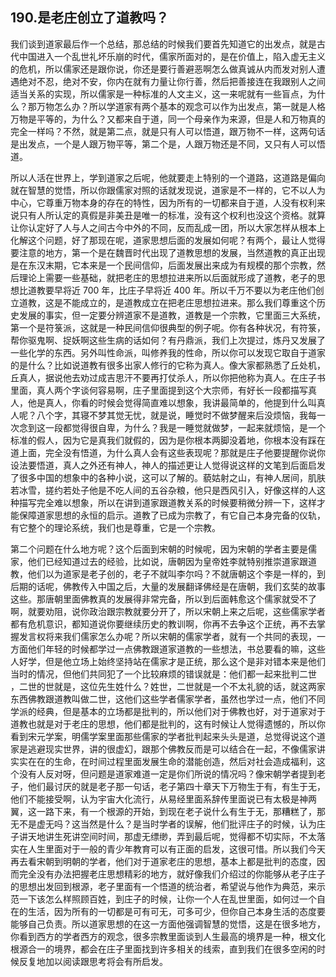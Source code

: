 ## 190.是老庄创立了道教吗？
我们谈到道家最后作一个总结，那总结的时候我们要首先知道它的出发点，就是古代中国进入一个乱世礼坏乐崩的时代，儒家所面对的，是在价值上，陷入虚无主义的危机，所以儒家还是跟你说，你还是要行善避恶啊怎么做真诚从内而发对别人遭遇绝对不忍，绝对不安，你内在就有力量让你行善，然后把善接连在我跟别人之间适当关系的实现，所以儒家是一种标准的人文主义，这一来呢就有一些盲点，为什么？那万物怎么办？所以学道家有两个基本的观念可以作为出发点，第一就是人格万物是平等的，为什么？又都来自于道，同一个母亲作为来源，但是人和万物真的完全一样吗？不然，就是第二点，就是只有人可以悟道，跟万物不一样，这两句话是出发点，一个是人跟万物平等，第二个是，人跟万物还是不同，又只有人可以悟道。


所以人活在世界上，学到道家之后呢，他就要走上特别的一个道路，这道路是偏向就在智慧的觉悟，所以你跟儒家对照的话就发现说，道家是不一样的，它不以人为中心，它尊重万物本身的存在的特性，因为所有的一切都来自于道，人没有权利来说只有人所认定的真假是非美丑是唯一的标准，没有这个权利也没这个资格。就算让你认定好了人与人之间古今中外的不同，反而乱成一团，所以大家怎样从根本上化解这个问题，好了那现在呢，道家思想后面的发展如何呢？有两个，最让人觉得要注意的地方，第一个是在魏晋时代出现了道教思想的发展，当然道教的真正出现是在东汉末期，它本来是一个民间信仰，后面发展出来成为有规模的那个宗教，然后理论上需要一些基础，就把老庄的思想拉进来所以后面就形成了道教，老子的思想比道教要早将近 700 年，比庄子早将近 400 年。所以千万不要以为老庄他们创立道教，这是不能成立的，是道教成立在把老庄思想拉进来。那么我们尊重这个历史发展的事实，但一定要分辨道家不是道教，道教是一个宗教，它里面三大系统，第一个是符箓派，这就是一种民间信仰很典型的例子呢。你有各种状况，有符箓，帮你驱鬼啊、捉妖啊这些生病的话如何？有丹鼎派，我们上次提过，炼丹又发展了一些化学的东西。另外叫性命派，叫修养我的性命，所以你可以发现它取自于道家的是什么？比如说道教有很多出家人修行的它称为真人。像大家都熟悉了丘处机，丘真人，据说他去劝过成吉思汗不要再打仗杀人，所以你把他称为真人。在庄子书里面，真人两个字谈何容易啊，庄子里面提到这个大宗师，有好长一段都描写真人，他是真人，你看的时候会觉得简直难以想象，我讲最简单的，他提到什么叫真人呢？八个字，其寝不梦其觉无忧，就是说，睡觉时不做梦醒来后没烦恼，我每一次念到这一段都觉得很自卑，为什么？我是一睡觉就做梦，一起来就烦恼，是一个标准的假人，因为它是真我们就假的，因为是你根本两脚没着地，你根本没有踩在道上面，完全没有悟道，为什么真人会有这些表现呢？那就是庄子他要提醒你说你设法要悟道，真人之外还有神人，神人的描述更让人觉得说这样的文笔到后面启发了很多中国的想象中的各种小说，这可以了解的。藐姑射之山，有神人居间，肌肤若冰雪，搓约若处子他是不吃人间的五谷杂粮，他只是西风引入，好像这样的人这种描写完全难以想象，所以在讲到道家跟道教关系的时候要稍微分辨一下，这样才能保障道家思想的永恒的启示。道教了已成为宗教了，有它自己本身完备的仪轨，有它整个的理论系统，我们也是尊重，它是一个宗教。


第二个问题在什么地方呢？这个后面到宋朝的时候呢，因为宋朝的学者主要是儒家，他们已经知道过去的经验，比如说，唐朝因为皇帝姓李就特别推崇道家跟道教，他们以为道家是老子创的，老子不就叫李尔吗？不就唐朝这个李是一样的，到后期的话呢，佛教传入中国之后，大量的发展翻译佛经是在唐朝，我们玄奘的故事这些。那唐朝里面佛教真的发展得非常完备，所以到后面韩愈这个儒家就受不了啊，就要劝阻，说你政治跟宗教就要分开了，所以宋朝上来之后呢，这些儒家学者都有危机意识，都知道说你要继续历史的教训啊，你再不去争这个正统，再不去掌握发言权将来我们儒家怎么办呢？所以宋朝的儒家学者，就有一个共同的表现，一方面他们年轻的时候都学过一点佛教跟道家道教的一些想法，书总要看的嘛，这些人好学，但是他立场上始终坚持站在儒家才是正统，那么这个是非对错本来是他们当时的情况，但他们共同犯了一个比较麻烦的错误就是：他们都一起来批判二世 ，二世的世就是，这位先生姓什么？姓世，二世就是一个不太礼貌的话，就这两家东西佛教跟道教叫做二世，这他们这些学者儒家学者，虽然也学过一点，他们不同学派的经典，但是基本的立场都是批判的，所以他们对于佛教也好，对于道家对于道教也就是对于老庄的思想，他们都是批判的，这有时候让人觉得遗憾的，所以你看到宋元学案，明儒学案里面那些儒家的学者批判起来头头是道，总觉得说这个道家是逃避现实世界，讲的很虚幻，跟那个佛教反而是可以结合在一起，不像儒家讲实实在在的生命，在时间过程里面发展生命的潜能创造，然后对社会造成福利，这个没有人反对呀，但问题是道家难道一定是你们所说的情况吗？像宋朝学者提到老子，他们最讨厌的就是老子那一句话，老子第四十章天下万物生于有，有生于无，他们不能接受啊，认为宇宙大化流行，从易经里面系辞传里面说已有太极是神两翼，这一路下来，有一个根源的开始，到现在老子说什么有生于无，那糟糕了，那无不是虚无吗？这当然是什么？是当时学者的误解，他们批评庄子的时候，认为庄子讲天地讲生死讲空间时间，那虚无缥缈，弄到最后呢，觉得都不切实际，不太落实在人生里面对于一般的青少年教育可以有正面的启发，这很可惜。所以我们今天再去看宋朝到明朝的学者，他们对于道家老庄的思想，基本上都是批判的态度，因而完全没有办法把握老庄思想精彩的地方，就好像我们介绍过的你能够从老子庄子的思想出发回到根源，老子里面有一个悟道的统治者，希望说与他作为典范，来示范一下该怎么样照顾百姓，到庄子的时候，让你一个人在乱世里面，如何过一个自在的生活，因为所有的一切都是可有可无，可多可少，但你自己本身生活的态度要能够自己负责。所以道家思想的在这一方面他强调智慧的觉悟，这是在很多地方，你看到西方的学者西方的观念，很多宗教里面谈到人生最高的境界是一种，根文化根源合一的境界，都会在庄子里面找到许多相关的线索，直到我们在很多空闲的时候反复地加以阅读跟思考将会有所启发。

